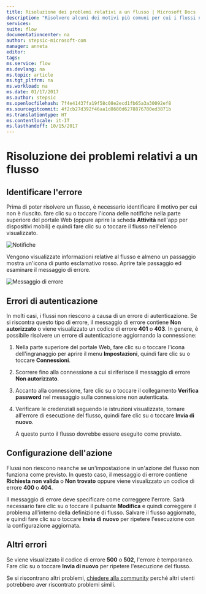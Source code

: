 ```yaml
---
title: Risoluzione dei problemi relativi a un flusso | Microsoft Docs
description: "Risolvere alcuni dei motivi più comuni per cui i flussi non riescono"
services: 
suite: flow
documentationcenter: na
author: stepsic-microsoft-com
manager: anneta
editor: 
tags: 
ms.service: flow
ms.devlang: na
ms.topic: article
ms.tgt_pltfrm: na
ms.workload: na
ms.date: 01/17/2017
ms.author: stepsic
ms.openlocfilehash: 7f4e41437fa19f58c08e2ecd1fb65a3a30092ef8
ms.sourcegitcommit: 4f2cb27d392f46aa1d8680d6278876780ed3871b
ms.translationtype: HT
ms.contentlocale: it-IT
ms.lasthandoff: 10/15/2017
---
```

# <a name="troubleshooting-a-flow"></a>Risoluzione dei problemi relativi a un flusso
## <a name="identify-the-error"></a>Identificare l'errore
Prima di poter risolvere un flusso, è necessario identificare il motivo per cui non è riuscito. fare clic su o toccare l'icona delle notifiche nella parte superiore del portale Web (oppure aprire la scheda **Attività** nell'app per dispositivi mobili) e quindi fare clic su o toccare il flusso nell'elenco visualizzato.

![Notifiche](./media/fix-flow-failures/notifications-toolbar.png)

Vengono visualizzate informazioni relative al flusso e almeno un passaggio mostra un'icona di punto esclamativo rosso. Aprire tale passaggio ed esaminare il messaggio di errore.

![Messaggio di errore](./media/fix-flow-failures/flow-run-failure.png)

## <a name="authentication-failures"></a>Errori di autenticazione
In molti casi, i flussi non riescono a causa di un errore di autenticazione. Se si riscontra questo tipo di errore, il messaggio di errore contiene **Non autorizzato** o viene visualizzato un codice di errore **401** o **403**. In genere, è possibile risolvere un errore di autenticazione aggiornando la connessione:

1. Nella parte superiore del portale Web, fare clic su o toccare l'icona dell'ingranaggio per aprire il menu **Impostazioni**, quindi fare clic su o toccare **Connessioni**.
2. Scorrere fino alla connessione a cui si riferisce il messaggio di errore **Non autorizzato**.
3. Accanto alla connessione, fare clic su o toccare il collegamento **Verifica password** nel messaggio sulla connessione non autenticata.
4. Verificare le credenziali seguendo le istruzioni visualizzate, tornare all'errore di esecuzione del flusso, quindi fare clic su o toccare **Invia di nuovo**.
   
    A questo punto il flusso dovrebbe essere eseguito come previsto.

## <a name="action-configuration"></a>Configurazione dell'azione
Flussi non riescono neanche se un'impostazione in un'azione del flusso non funziona come previsto. In questo caso, il messaggio di errore contiene **Richiesta non valida** o **Non trovato** oppure viene visualizzato un codice di errore **400** o **404**.

Il messaggio di errore deve specificare come correggere l'errore. Sarà necessario fare clic su o toccare il pulsante **Modifica** e quindi correggere il problema all'interno della definizione di flusso. Salvare il flusso aggiornato, e quindi fare clic su o toccare **Invia di nuovo** per ripetere l'esecuzione con la configurazione aggiornata.

## <a name="other-failures"></a>Altri errori
Se viene visualizzato il codice di errore **500** o **502**, l'errore è temporaneo. Fare clic su o toccare **Invia di nuovo** per ripetere l'esecuzione del flusso.

Se si riscontrano altri problemi, [chiedere alla community](https://go.microsoft.com/fwlink/?LinkID=787467) perché altri utenti potrebbero aver riscontrato problemi simili.

